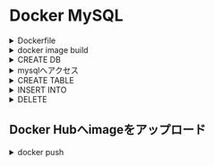 # Docker MySQL

<details>
<summary>Dockerfile</summary>

``` Dockerfile
FROM mysql:latest

RUN apt-get update && apt-get upgrade -y
RUN apt-get -y install locales-all

ENV LANG ja_JP.UTF-8
ENV LANGUAGE ja_JP:ja
ENV LC_ALL ja_JP.UTF-8

COPY mysqld_charset.cnf /etc/mysql/conf.d/mysqld_charset.cnf
```

</details>

<details>
<summary>docker image build</summary>

``` Powershell
 docker image build -t enginearn/mysql-latest-jp:latest .
```

</details>

<details>
<summary>CREATE DB</summary>

``` PowerShell
docker run -d `
--name mysql-store-jp `
--platform linux/amd64 `
-e MYSQL_ROOT_PASSWORD=secret `
-e MYSQL_DATABASE=store-jp-data `
-p 3306:3306 `
enginearn/mysql-latest-jp:latest
```

</details>

<details>
<summary>mysqlへアクセス</summary>

``` PowerShell
docker exec -it <mysql-container-id> mysql -p
Enter password:
Welcome to the MySQL monitor.  Commands end with ; or \g.
Your MySQL connection id is 8
Server version: 8.0.29 MySQL Community Server - GPL

Copyright (c) 2000, 2022, Oracle and/or its affiliates.

Oracle is a registered trademark of Oracle Corporation and/or its
affiliates. Other names may be trademarks of their respective
owners.

Type 'help;' or '\h' for help. Type '\c' to clear the current input statement.

mysql>
```

</details>

<details>
<summary>CREATE TABLE</summary>

``` MySQL 8
mysql> create table user(id integer, name varchar(255), address varchar(255));
Query OK, 0 rows affected (0.06 sec)
```

</details>


<details>
<summary>INSERT INTO</summary>

``` MySQL 8
mysql> insert into user values (1, 'Yamada', 'Tokyo');
Query OK, 1 row affected (0.04 sec)
mysql> insert into user values (2, '山下', '大阪');
Query OK, 1 row affected (0.02 sec)
mysql> select * from user;
+------+--------+---------+
| id   | name   | address |
+------+--------+---------+
|    1 | Yamada | Tokyo   |
|    2 | 山下   | 大阪    |
+------+--------+---------+
2 rows in set (0.01 sec)
```

</details>

<details>
<summary>DELETE</summary>

``` MySQL 8
mysql> delete from user where id = 2;
Query OK, 1 rows affected (0.03 sec)

mysql> select * from user;
+------+--------+---------+
| id   | name   | address |
+------+--------+---------+
|    1 | Yamada | Tokyo   |
+------+--------+---------+
1 row in set (0.00 sec)
```

</details>

## Docker Hubへimageをアップロード

<details>
<summary>docker push</summary>

``` PowerShell
docker push enginearn/mysql-latest-jp
Using default tag: latest
The push refers to repository [docker.io/enginearn/mysql-latest-jp]
5e3d4cdcc2bb: Pushed
f75082af30bf: Pushing [======>                                            ]  28.22MB/221.6MB
833406460d31: Pushing [============================>                      ]   14.6MB/26.07MB
4086a16b8614: Mounted from library/mysql
351b8d982925: Mounted from library/mysql
95c2da8ba70a: Mounted from library/mysql
50c4e318e1da: Mounted from library/mysql
6d403307d5b8: Mounted from library/mysql
d444021b09d7: Mounted from library/mysql
a225a9c60d38: Mounted from library/mysql
f00dfaf864a5: Mounted from library/mysql
98f8218a8128: Mounted from library/mysql
3ad9b12510f0: Mounted from library/mysql
36f1f5523535: Mounted from library/mysql
6be90f1a2d3f: Mounted from library/mysql
```

</details>
